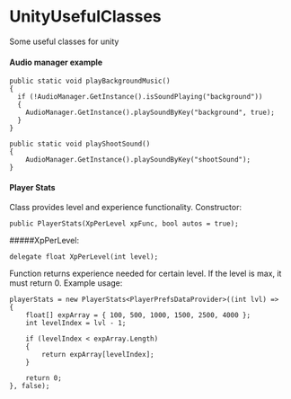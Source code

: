 # UnityUsefulClasses
Some useful classes for unity

#### Audio manager example

```
public static void playBackgroundMusic()
{
  if (!AudioManager.GetInstance().isSoundPlaying("background"))
  {
    AudioManager.GetInstance().playSoundByKey("background", true);
  }
}

public static void playShootSound()
{
    AudioManager.GetInstance().playSoundByKey("shootSound");
}

```

#### Player Stats

Class provides level and experience functionality. 
Constructor:

```
public PlayerStats(XpPerLevel xpFunc, bool autos = true);
```
#####XpPerLevel:
```
delegate float XpPerLevel(int level);
```
Function returns experience needed for certain level. If the level is max, it must return 0. Example usage:

```
playerStats = new PlayerStats<PlayerPrefsDataProvider>((int lvl) =>
{
    float[] expArray = { 100, 500, 1000, 1500, 2500, 4000 };
    int levelIndex = lvl - 1;

    if (levelIndex < expArray.Length)
    {
        return expArray[levelIndex];
    }

    return 0;
}, false);
```

